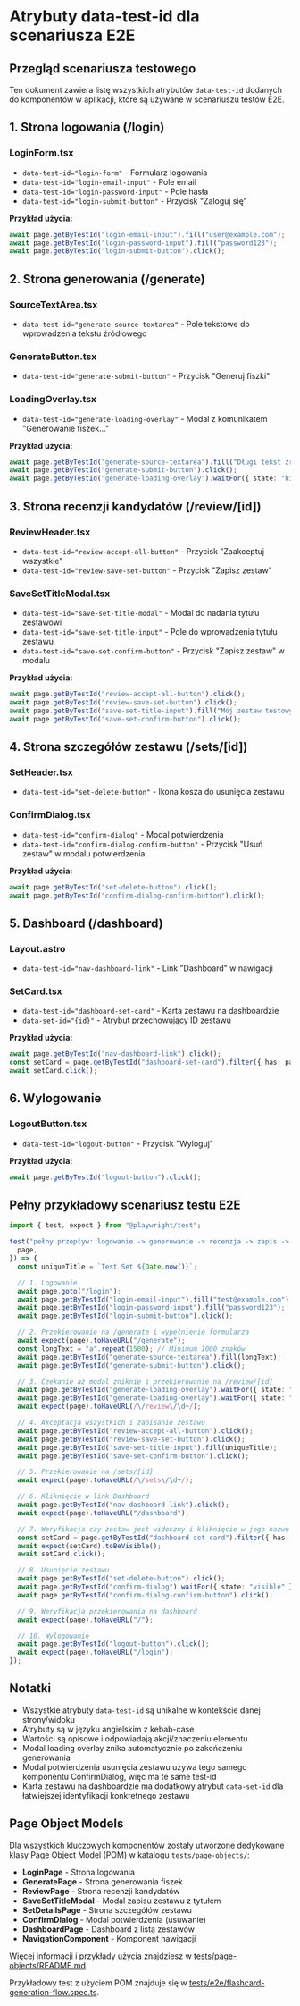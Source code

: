 # Atrybuty data-test-id dla scenariusza E2E

## Przegląd scenariusza testowego

Ten dokument zawiera listę wszystkich atrybutów `data-test-id` dodanych do komponentów w aplikacji, które są używane w scenariuszu testów E2E.

## 1. Strona logowania (/login)

### LoginForm.tsx

- `data-test-id="login-form"` - Formularz logowania
- `data-test-id="login-email-input"` - Pole email
- `data-test-id="login-password-input"` - Pole hasła
- `data-test-id="login-submit-button"` - Przycisk "Zaloguj się"

**Przykład użycia:**

```typescript
await page.getByTestId("login-email-input").fill("user@example.com");
await page.getByTestId("login-password-input").fill("password123");
await page.getByTestId("login-submit-button").click();
```

## 2. Strona generowania (/generate)

### SourceTextArea.tsx

- `data-test-id="generate-source-textarea"` - Pole tekstowe do wprowadzenia tekstu źródłowego

### GenerateButton.tsx

- `data-test-id="generate-submit-button"` - Przycisk "Generuj fiszki"

### LoadingOverlay.tsx

- `data-test-id="generate-loading-overlay"` - Modal z komunikatem "Generowanie fiszek..."

**Przykład użycia:**

```typescript
await page.getByTestId("generate-source-textarea").fill("Długi tekst źródłowy...");
await page.getByTestId("generate-submit-button").click();
await page.getByTestId("generate-loading-overlay").waitFor({ state: "hidden" });
```

## 3. Strona recenzji kandydatów (/review/[id])

### ReviewHeader.tsx

- `data-test-id="review-accept-all-button"` - Przycisk "Zaakceptuj wszystkie"
- `data-test-id="review-save-set-button"` - Przycisk "Zapisz zestaw"

### SaveSetTitleModal.tsx

- `data-test-id="save-set-title-modal"` - Modal do nadania tytułu zestawowi
- `data-test-id="save-set-title-input"` - Pole do wprowadzenia tytułu zestawu
- `data-test-id="save-set-confirm-button"` - Przycisk "Zapisz zestaw" w modalu

**Przykład użycia:**

```typescript
await page.getByTestId("review-accept-all-button").click();
await page.getByTestId("review-save-set-button").click();
await page.getByTestId("save-set-title-input").fill("Mój zestaw testowy");
await page.getByTestId("save-set-confirm-button").click();
```

## 4. Strona szczegółów zestawu (/sets/[id])

### SetHeader.tsx

- `data-test-id="set-delete-button"` - Ikona kosza do usunięcia zestawu

### ConfirmDialog.tsx

- `data-test-id="confirm-dialog"` - Modal potwierdzenia
- `data-test-id="confirm-dialog-confirm-button"` - Przycisk "Usuń zestaw" w modalu potwierdzenia

**Przykład użycia:**

```typescript
await page.getByTestId("set-delete-button").click();
await page.getByTestId("confirm-dialog-confirm-button").click();
```

## 5. Dashboard (/dashboard)

### Layout.astro

- `data-test-id="nav-dashboard-link"` - Link "Dashboard" w nawigacji

### SetCard.tsx

- `data-test-id="dashboard-set-card"` - Karta zestawu na dashboardzie
- `data-set-id="{id}"` - Atrybut przechowujący ID zestawu

**Przykład użycia:**

```typescript
await page.getByTestId("nav-dashboard-link").click();
const setCard = page.getByTestId("dashboard-set-card").filter({ has: page.getByText("Mój zestaw testowy") });
await setCard.click();
```

## 6. Wylogowanie

### LogoutButton.tsx

- `data-test-id="logout-button"` - Przycisk "Wyloguj"

**Przykład użycia:**

```typescript
await page.getByTestId("logout-button").click();
```

## Pełny przykładowy scenariusz testu E2E

```typescript
import { test, expect } from "@playwright/test";

test("pełny przepływ: logowanie -> generowanie -> recenzja -> zapis -> dashboard -> usunięcie -> wylogowanie", async ({
  page,
}) => {
  const uniqueTitle = `Test Set ${Date.now()}`;

  // 1. Logowanie
  await page.goto("/login");
  await page.getByTestId("login-email-input").fill("test@example.com");
  await page.getByTestId("login-password-input").fill("password123");
  await page.getByTestId("login-submit-button").click();

  // 2. Przekierowanie na /generate i wypełnienie formularza
  await expect(page).toHaveURL("/generate");
  const longText = "a".repeat(1500); // Minimum 1000 znaków
  await page.getByTestId("generate-source-textarea").fill(longText);
  await page.getByTestId("generate-submit-button").click();

  // 3. Czekanie aż modal zniknie i przekierowanie na /review/[id]
  await page.getByTestId("generate-loading-overlay").waitFor({ state: "visible" });
  await page.getByTestId("generate-loading-overlay").waitFor({ state: "hidden", timeout: 70000 });
  await expect(page).toHaveURL(/\/review\/\d+/);

  // 4. Akceptacja wszystkich i zapisanie zestawu
  await page.getByTestId("review-accept-all-button").click();
  await page.getByTestId("review-save-set-button").click();
  await page.getByTestId("save-set-title-input").fill(uniqueTitle);
  await page.getByTestId("save-set-confirm-button").click();

  // 5. Przekierowanie na /sets/[id]
  await expect(page).toHaveURL(/\/sets\/\d+/);

  // 6. Kliknięcie w link Dashboard
  await page.getByTestId("nav-dashboard-link").click();
  await expect(page).toHaveURL("/dashboard");

  // 7. Weryfikacja czy zestaw jest widoczny i kliknięcie w jego nazwę
  const setCard = page.getByTestId("dashboard-set-card").filter({ has: page.getByText(uniqueTitle) });
  await expect(setCard).toBeVisible();
  await setCard.click();

  // 8. Usunięcie zestawu
  await page.getByTestId("set-delete-button").click();
  await page.getByTestId("confirm-dialog").waitFor({ state: "visible" });
  await page.getByTestId("confirm-dialog-confirm-button").click();

  // 9. Weryfikacja przekierowania na dashboard
  await expect(page).toHaveURL("/");

  // 10. Wylogowanie
  await page.getByTestId("logout-button").click();
  await expect(page).toHaveURL("/login");
});
```

## Notatki

- Wszystkie atrybuty `data-test-id` są unikalne w kontekście danej strony/widoku
- Atrybuty są w języku angielskim z kebab-case
- Wartości są opisowe i odpowiadają akcji/znaczeniu elementu
- Modal loading overlay znika automatycznie po zakończeniu generowania
- Modal potwierdzenia usunięcia zestawu używa tego samego komponentu ConfirmDialog, więc ma te same test-id
- Karta zestawu na dashboardzie ma dodatkowy atrybut `data-set-id` dla łatwiejszej identyfikacji konkretnego zestawu

## Page Object Models

Dla wszystkich kluczowych komponentów zostały utworzone dedykowane klasy Page Object Model (POM) w katalogu `tests/page-objects/`:

- **LoginPage** - Strona logowania
- **GeneratePage** - Strona generowania fiszek
- **ReviewPage** - Strona recenzji kandydatów
- **SaveSetTitleModal** - Modal zapisu zestawu z tytułem
- **SetDetailsPage** - Strona szczegółów zestawu
- **ConfirmDialog** - Modal potwierdzenia (usuwanie)
- **DashboardPage** - Dashboard z listą zestawów
- **NavigationComponent** - Komponent nawigacji

Więcej informacji i przykłady użycia znajdziesz w [tests/page-objects/README.md](tests/page-objects/README.md).

Przykładowy test z użyciem POM znajduje się w [tests/e2e/flashcard-generation-flow.spec.ts](tests/e2e/flashcard-generation-flow.spec.ts).
